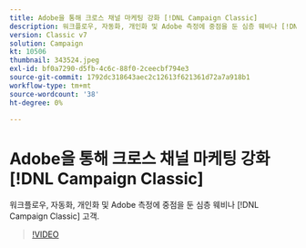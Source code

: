 ```yaml
---
title: Adobe을 통해 크로스 채널 마케팅 강화 [!DNL Campaign Classic]
description: 워크플로우, 자동화, 개인화 및 Adobe 측정에 중점을 둔 심층 웨비나 [!DNL Campaign Classic] 고객.
version: Classic v7
solution: Campaign
kt: 10506
thumbnail: 343524.jpeg
exl-id: bf0a7290-d5fb-4c6c-88f0-2ceecbf794e3
source-git-commit: 1792dc318643aec2c12613f621361d72a7a918b1
workflow-type: tm+mt
source-wordcount: '38'
ht-degree: 0%

---
```


# Adobe을 통해 크로스 채널 마케팅 강화 [!DNL Campaign Classic]

워크플로우, 자동화, 개인화 및 Adobe 측정에 중점을 둔 심층 웨비나 [!DNL Campaign Classic] 고객.

>[!VIDEO](https://video.tv.adobe.com/v/343524/?quality=12&learn=on)
